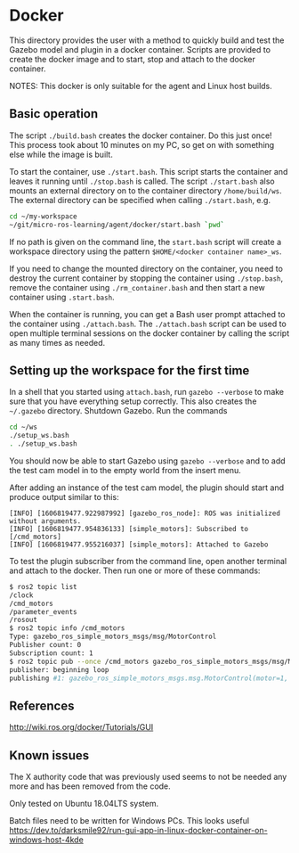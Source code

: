 # Docker

This directory provides the user with a method to quickly build and test the
Gazebo model and plugin in a docker container.  Scripts are provided to
create the docker image and to start, stop and attach to the docker container.

NOTES: This docker is only suitable for the agent and Linux host builds.

## Basic operation

The script `./build.bash` creates the docker container.  Do this
just once!  This process took about 10 minutes on my PC, so get on with
something else while the image is built.

To start the container, use `./start.bash`.  This script starts the
container and leaves it running until `./stop.bash` is called. The script
`./start.bash` also mounts an external directory on to the container
directory `/home/build/ws`.  The external directory can be specified when
calling `./start.bash`, e.g.

```bash
cd ~/my-workspace
~/git/micro-ros-learning/agent/docker/start.bash `pwd`
```

If no path is given on the command line, the `start.bash` script will create
a workspace directory using the pattern `$HOME/<docker container name>_ws`.

If you need to change the mounted directory on the container, you need to
destroy the current container by stopping the container using `./stop.bash`,
remove the container using `./rm_container.bash` and then start a new
container using `.start.bash`.

When the container is running, you can get a Bash user prompt attached to the
container using `./attach.bash`.  The `./attach.bash` script can
be used to open multiple terminal sessions on the docker container by calling
the script as many times as needed.

## Setting up the workspace for the first time

In a shell that you started using `attach.bash`, run `gazebo --verbose` to
make sure that you have everything setup correctly.  This also creates the
`~/.gazebo` directory.  Shutdown Gazebo.  Run the commands

```bash
cd ~/ws
./setup_ws.bash
. ./setup_ws.bash
```

You should now be able to start Gazebo using `gazebo --verbose` and to add
the test cam model in to the empty world from the insert menu.

After adding an instance of the test cam model, the plugin should start and
produce output similar to this:

```text
[INFO] [1606819477.922987992] [gazebo_ros_node]: ROS was initialized without arguments.
[INFO] [1606819477.954836133] [simple_motors]: Subscribed to [/cmd_motors]
[INFO] [1606819477.955216037] [simple_motors]: Attached to Gazebo
```

To test the plugin subscriber from the command line, open another terminal and
attach to the docker.  Then run one or more of these commands:

```bash
$ ros2 topic list
/clock
/cmd_motors
/parameter_events
/rosout
$ ros2 topic info /cmd_motors
Type: gazebo_ros_simple_motors_msgs/msg/MotorControl
Publisher count: 0
Subscription count: 1
$ ros2 topic pub --once /cmd_motors gazebo_ros_simple_motors_msgs/msg/MotorControl '{"motor": 1, "rpm": 10}'
publisher: beginning loop
publishing #1: gazebo_ros_simple_motors_msgs.msg.MotorControl(motor=1, rpm=10.0)
```

## References

<http://wiki.ros.org/docker/Tutorials/GUI>

## Known issues

The X authority code that was previously used seems to not be needed any more
and has been removed from the code.

Only tested on Ubuntu 18.04LTS system.

Batch files need to be written for Windows PCs.
This looks useful <https://dev.to/darksmile92/run-gui-app-in-linux-docker-container-on-windows-host-4kde>

